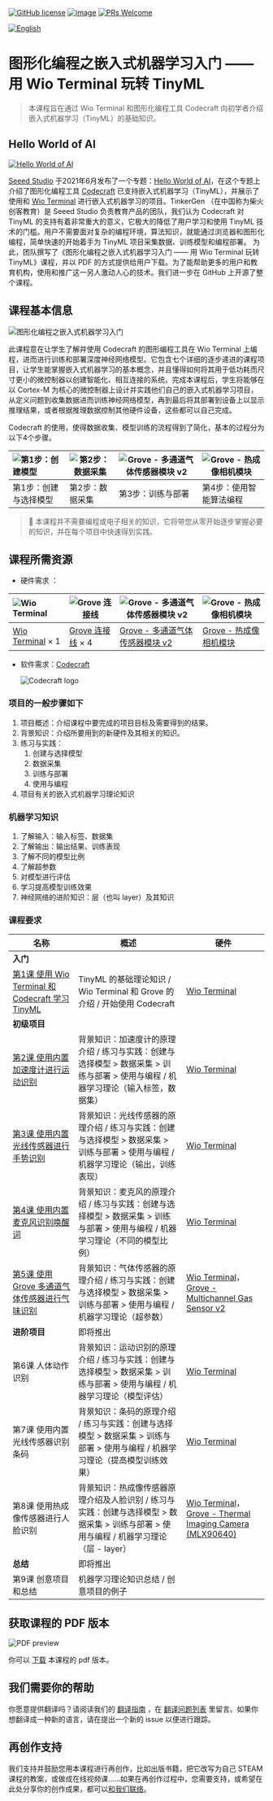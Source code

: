 [![GitHub license](https://img.shields.io/github/license/microsoft/ML-For-Beginners.svg)](https://github.com/TinkerGen/No-code-Programming-to-Get-Started-with-TinyML/blob/main/LICENSE)
[![image](https://img.shields.io/badge/build-Codecraft-%233E9EF9)](https://ide.tinkergen.com/)
[![PRs Welcome](https://img.shields.io/badge/PRs-welcome-brightgreen.svg?style=flat-square)](http://makeapullrequest.com)

[![English](https://img.shields.io/badge/-English-red)](../README.md)

# 图形化编程之嵌入式机器学习入门 —— 用 Wio Terminal 玩转 TinyML

> 本课程旨在通过 Wio Terminal 和图形化编程工具 Codecraft 向初学者介绍嵌入式机器学习（TinyML）的基础知识。

## Hello World of AI

[![Hello World of AI](../images/Hello-World-Of-AI-title.png)](https://www.seeedstudio.com/wio-terminal-tinyml.html)

[Seeed Studio](https://www.seeedstudio.com/) 于2021年6月发布了一个专题：[Hello World of AI](https://www.seeedstudio.com/wio-terminal-tinyml.html)，在这个专题上介绍了图形化编程工具 [Codecraft](https://ide.tinkergen.com) 已支持嵌入式机器学习（TinyML），并展示了使用和  [Wio Terminal](https://www.seeedstudio.com/Wio-Terminal-p-4509.html) 进行嵌入式机器学习的项目。TinkerGen （在中国称为柴火创客教育）是 Seeed Studio 负责教育产品的团队，我们认为 Codecraft 对 TinyML 的支持有着非常重大的意义，它极大的降低了用户学习和使用 TinyML 技术的门槛。用户不需要面对复杂的编程环境，算法知识，就能通过浏览器和图形化编程，简单快速的开始着手为 TinyML 项目采集数据、训练模型和编程部署。
为此，团队撰写了《图形化编程之嵌入式机器学习入门 —— 用 Wio Terminal 玩转 TinyML》课程，并以 PDF 的方式提供给用户下载。为了能帮助更多的用户和教育机构，使用和推广这一另人激动人心的技术。我们进一步在 GitHub 上开源了整个课程。

## 课程基本信息

![图形化编程之嵌入式机器学习入门](../images/No-code-Programming-to-Get-Started-with-TinyML-title.png-1280x640.zh-cn.png)

此课程意在让学生了解并使用 Codecraft 的图形编程工具在 Wio Terminal 上编程，进而进行训练和部署深度神经网络模型。它包含七个详细的逐步递进的课程项目，让学生能掌握嵌入式机器学习的基本概念，并且懂得如何将其用于低功耗而尺寸更小的微控制器以创建智能化、相互连接的系统。完成本课程后，学生将能够在以 Cortex-M  为核心的微控制器上设计并实践他们自己的嵌入式机器学习项目，从定义问题到收集数据进而训练神经网络模型，再到最后将其部署到设备上以显示推理结果，或者根据推理数据控制其他硬件设备，这些都可以自己完成。

Codecraft 的使用，使得数据收集、模型训练的流程得到了简化，基本的过程分为以下4个步骤。

| ![第1步：创建模型](../images/step1-model-creation.gif)                              | ![第2步：数据采集](../images/Step2-Data-Acquisition.gif)                                                                        | ![Grove - 多通道气体传感器模块 v2](../images/Step3-Training-Deployment.gif)                             | ![Grove - 热成像相机模块](../images/Step4-Programming.gif)                                                       |
| :-------------------------------------------------------------------------- | ------------------------------------------------------------------------------------------------------------------- | ------------------------------------------------------------------------------------------------------------- | ----------------------------------------------------------------------------------------------------------------------------- |
| 第1步：创建与选择模型 | 第2步：数据采集 | 第3步：训练与部署 | 第4步：使用智能算法编程 |

> 👀️ 本课程并不需要编程或电子相关的知识，它将带您从零开始逐步掌握必要的知识，并在每个项目中快速得到实践。

## 课程所需资源

* 硬件需求 ：

| ![Wio Terminal ](../images/Wio-Terminal.png)                              | ![Grove 连接线](../images/Grove-Cable.png)                                                                        | ![Grove - 多通道气体传感器模块 v2](../images/Grove-Multichannel-Gas-Sensor.png)                             | ![Grove - 热成像相机模块](../images/Grove-Thermal-Imaging-Camera.png)                                                       |
| :-------------------------------------------------------------------------- | ------------------------------------------------------------------------------------------------------------------- | ------------------------------------------------------------------------------------------------------------- | ----------------------------------------------------------------------------------------------------------------------------- |
| [Wio Terminal](https://www.seeedstudio.com/Wio-Terminal-p-4509.html) × 1 | [Grove 连接线](https://www.seeedstudio.com/Grove-Universal-4-Pin-20cm-Unbuckled-Cable-5-PCs-Pack-p-749.html) × 4 | [Grove - 多通道气体传感器模块 v2](https://www.seeedstudio.com/Grove-Multichannel-Gas-Sensor-v2-p-4569.html) | [Grove - 热成像相机模块](https://www.seeedstudio.com/Grove-Thermal-Imaging-Camera-IR-Array-MLX90640-110-degree-p-4334.html) |

* 软件需求：[Codecraft](https://ide.tinkergen.com)

  ![Codecraft logo](../images/Codecraft-logo.png)

### 项目的一般步骤如下

1. 项目概述：介绍课程中要完成的项目目标及需要得到的结果。
2. 背景知识：介绍所要用到的新硬件及其相关的知识。
3. 练习与实践：
   1. 创建与选择模型
   2. 数据采集
   3. 训练与部署
   4. 使用与编程
4. 项目有关的嵌入式机器学习理论知识

### 机器学习知识

1. 了解输入：输入标签、数据集
2. 了解输出：输出结果、训练表现
3. 了解不同的模型比例
4. 了解超参数
5. 对模型进行评估
6. 学习提高模型训练效果
7. 神经网络的进阶知识：层（也叫 layer）及其知识

### 课程要求

| 名称                                                                                          | 概述                                                                                                                                    | 硬件                                                                                                                                                                                                                 |
| ----------------------------------------------------------------------------------------------- | ----------------------------------------------------------------------------------------------------------------------------------------- | ---------------------------------------------------------------------------------------------------------------------------------------------------------------------------------------------------------------------- |
| **入门**                                                                                      |                                                                                                                                         |                                                                                                                                                                                                                      |
| [第1课 使用 Wio Terminal 和 Codecraft 学习 TinyML](../Lesson-01/translations/README.zh-cn.md) | TinyML 的基础理论知识 / Wio Terminal 和 Grove 的介绍 / 开始使用 Codecraft                                                               | [Wio Terminal](https://www.seeedstudio.com/Wio-Terminal-p-4509.html)                                                                                                                                                 |
| **初级项目**                                                                                  |                                                                                                                                         |                                                                                                                                                                                                                      |
| [第2课 使用内置加速度计进行运动识别](../Lesson-02/translations/README.zh-cn.md)            | 背景知识：加速度计的原理介绍 / 练习与实践：创建与选择模型 > 数据采集 > 训练与部署 > 使用与编程 / 机器学习理论（输入标签，数据集）       | [Wio Terminal](https://www.seeedstudio.com/Wio-Terminal-p-4509.html)                                                                                                                                                 |
| [第3课 使用内置光线传感器进行手势识别](../Lesson-03/translations/README.zh-cn.md)          | 背景知识：光线传感器的原理介绍 / 练习与实践：创建与选择模型 > 数据采集 > 训练与部署 > 使用与编程 / 机器学习理论（输出，训练表现）       | [Wio Terminal](https://www.seeedstudio.com/Wio-Terminal-p-4509.html)                                                                                                                                                 |
| [第4课 使用内置麦克风识别唤醒词](../Lesson-04/translations/README.zh-cn.md)                | 背景知识：麦克风的原理介绍 / 练习与实践：创建与选择模型 > 数据采集 > 训练与部署 > 使用与编程 / 机器学习理论（不同的模型比例）           | [Wio Terminal](https://www.seeedstudio.com/Wio-Terminal-p-4509.html)                                                                                                                                                 |
| [第5课 使用 Grove 多通道气体传感器进行气味识别](../Lesson-05/translations/README.zh-cn.md) | 背景知识：气体传感器的原理介绍 / 练习与实践：创建与选择模型 > 数据采集 > 训练与部署 > 使用与编程 / 机器学习理论（超参数）               | [Wio Terminal](https://www.seeedstudio.com/Wio-Terminal-p-4509.html)，[Grove - Multichannel Gas Sensor v2](https://www.seeedstudio.com/Grove-Multichannel-Gas-Sensor-v2-p-4569.html)                                 |
| **进阶项目**                                                                                  | 即将推出                                                                                                                                |                                                                                                                                                                                                                      |
| 第6课 人体动作识别                                                                            | 背景知识：运动识别的原理介绍 / 练习与实践：创建与选择模型 > 数据采集 > 训练与部署 > 使用与编程 / 机器学习理论（模型评估）               | [Wio Terminal](https://www.seeedstudio.com/Wio-Terminal-p-4509.html)                                                                                                                                                 |
| 第7课 使用内置光线传感器识别条码                                                              | 背景知识：条码的原理介绍 / 练习与实践：创建与选择模型 > 数据采集 > 训练与部署 > 使用与编程 / 机器学习理论（提高模型训练效果）           | [Wio Terminal](https://www.seeedstudio.com/Wio-Terminal-p-4509.html)                                                                                                                                                 |
| 第8课 使用热成像传感器进行人脸识别                                                            | 背景知识：热成像传感器原理介绍及人脸识别 / 练习与实践：创建与选择模型 > 数据采集 > 训练与部署 > 使用与编程 / 机器学习理论（层 - layer） | [Wio Terminal](https://www.seeedstudio.com/Wio-Terminal-p-4509.html)，[Grove - Thermal Imaging Camera (MLX90640)](https://www.seeedstudio.com/Grove-Thermal-Imaging-Camera-IR-Array-MLX90640-110-degree-p-4334.html) |
| **总结**                                                                                      | 即将推出                                                                                                                                |                                                                                                                                                                                                                      |
| 第9课 创意项目和总结                                                                          | 机器学习理论知识总结 / 创意项目的例子                                                                                                   |                                                                                                                                                                                                                      |

## 获取课程的 PDF 版本

![PDF preview](../images/Book-pdf-preview.zh-cn.png)

你可以 [下载](https://tinkergen.github.io/No-code-Programming-to-Get-Started-with-TinyML/pdf/No-code_Programming_to_Get_Started_with_TinyML.zh-cn.pdf) 本课程的 pdf 版本。

## 我们需要你的帮助

你愿意提供翻译吗？请阅读我们的 [翻译指南](TRANSLATIONS.md) ，在 [翻译问题列表](https://github.com/TinkerGen/No-code-Programming-to-Get-Started-with-TinyML/issues?q=is%3Aissue+is%3Aopen+label%3Atranslation) 里留言。如果你想翻译成一种新的语言，请在提出一个新的 issue 以便进行跟踪。

## 再创作支持

我们支持并鼓励您用本课程进行再创作，比如出版书籍，把它改写为自己 STEAM 课程的教案，或做成在线视频课……如果在再创作过程中，您需要支持，或希望在此处分享你的创作成果，都可以[和我们联络](mailto:contact@chaihuo.org)。
